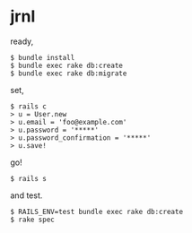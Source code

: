 jrnl
====

ready,

    $ bundle install
    $ bundle exec rake db:create
    $ bundle exec rake db:migrate

set,

    $ rails c
    > u = User.new
    > u.email = 'foo@example.com'
    > u.password = '*****'
    > u.password_confirmation = '*****'
    > u.save!

go!

    $ rails s

and test.

    $ RAILS_ENV=test bundle exec rake db:create
    $ rake spec
